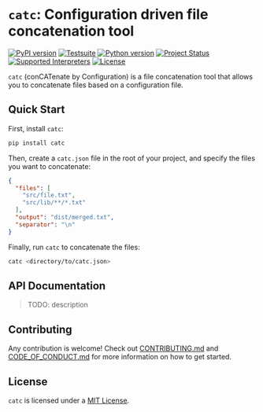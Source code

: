 # `catc`: Configuration driven file concatenation tool

[![PyPI version](https://badge.fury.io/py/catc.svg)](https://pypi.org/project/catc)
[![Testsuite](https://github.com/01Joseph-Hwang10/catc/workflows/Test%20and%20Lint/badge.svg)](https://github.com/01Joseph-Hwang10/catc/actions?query=workflow%3A"Test+and+Lint")
[![Python version](https://img.shields.io/pypi/pyversions/catc.svg)](https://pypi.org/project/catc)
[![Project Status](https://img.shields.io/pypi/status/catc.svg)](https://pypi.org/project/catc/)
[![Supported Interpreters](https://img.shields.io/pypi/implementation/catc.svg)](https://pypi.org/project/catc/)
[![License](https://img.shields.io/pypi/l/catc.svg)](https://github.com/pawelzny/catc/blob/master/LICENSE)


`catc` (conCATenate by Configuration) is a file concatenation tool that allows you to concatenate files based on a configuration file.

## Quick Start

First, install `catc`:

```bash
pip install catc
```

Then, create a `catc.json` file in the root of your project,
and specify the files you want to concatenate:

```json
{
  "files": [
    "src/file.txt",
    "src/lib/**/*.txt"
  ],
  "output": "dist/merged.txt",
  "separator": "\n"
}
```

Finally, run `catc` to concatenate the files:

```bash
catc <directory/to/catc.json>
```

## API Documentation

> TODO: description

## Contributing

Any contribution is welcome! Check out [CONTRIBUTING.md](https://github.com/01Joseph-Hwang10/catc/blob/master/.github/CONTRIBUTING.md) and [CODE_OF_CONDUCT.md](https://github.com/01Joseph-Hwang10/catc/blob/master/.github/CODE_OF_CONDUCT.md) for more information on how to get started.

## License

`catc` is licensed under a [MIT License](https://github.com/01Joseph-Hwang10/catc/blob/master/LICENSE).